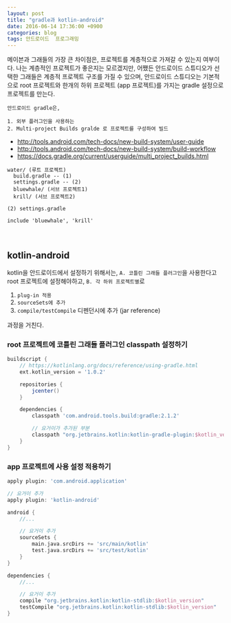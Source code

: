 ```yaml
---
layout: post
title: "gradle과 kotlin-android"
date: 2016-06-14 17:36:00 +0900
categories: blog
tags: 안드로이드  프로그래밍
---
```


메이븐과 그래들의 가장 큰 차이점은, 프로젝트를 계층적으로 가져갈 수 있는지 여부이다. 나는 계층적인 프로젝트가 좋은지는 모르겠지만, 어쨌든 안드로이드 스튜디오가 선택한 그래들은 계층적 프로젝트 구조를 가질 수 있으며, 안드로이드 스튜디오는 기본적으로 root 프로젝트와 한개의 하위 프로젝트 (app 프로젝트)를 가지는 gradle 설정으로 프로젝트를 만는다.

```
안드로이드 gradle은,

1. 외부 플러그인을 사용하는
2. Multi-project Builds gralde 로 프로젝트를 구성하여 빌드
```

 * http://tools.android.com/tech-docs/new-build-system/user-guide
 * http://tools.android.com/tech-docs/new-build-system/build-workflow
 * https://docs.gradle.org/current/userguide/multi_project_builds.html

```
water/ (루트 프로젝트)
  build.gradle -- (1)
  settings.gradle -- (2)
  bluewhale/ (서브 프로젝트1)
  krill/ (서브 프로젝트2)
```

```
(2) settings.gradle

include 'bluewhale', 'krill'
```

<br/>

kotlin-android
---------------

kotlin을 안드로이드에서 설정하기 위해서는, ``A. 코틀린 그래들 플러그인``을 사용한다고 root 프로젝트에 설정해야하고, ``B. 각 하위 프로젝트별``로

 1. ``plug-in 적용``
 2. ``sourceSets에 추가``
 3. ``compile/testCompile`` 디펜던시에 추가 (jar reference)

과정을 거친다.

### root 프로젝트에 코틀린 그래들 플러그인 classpath 설정하기

```groovy
buildscript {
    // https://kotlinlang.org/docs/reference/using-gradle.html
    ext.kotlin_version = '1.0.2'

    repositories {
        jcenter()
    }

    dependencies {
        classpath 'com.android.tools.build:gradle:2.1.2'

        // 요거이가 추가된 부분
        classpath "org.jetbrains.kotlin:kotlin-gradle-plugin:$kotlin_version"
    }
}
```

### app 프로젝트에 사용 설정 적용하기

```groovy
apply plugin: 'com.android.application'

// 요거이 추가
apply plugin: 'kotlin-android'

android {
    //...

    // 요거이 추가
    sourceSets {
        main.java.srcDirs += 'src/main/kotlin'
        test.java.srcDirs += 'src/test/kotlin'
    }
}

dependencies {
    //...

    // 요거이 추가
    compile "org.jetbrains.kotlin:kotlin-stdlib:$kotlin_version"
    testCompile "org.jetbrains.kotlin:kotlin-stdlib:$kotlin_version"
}
```

